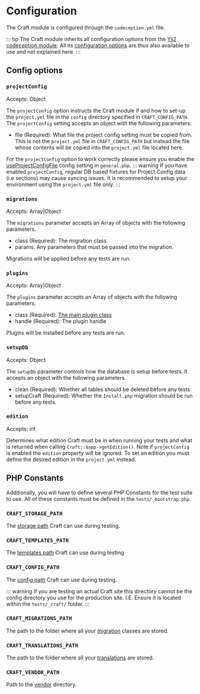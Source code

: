 # Configuration

The Craft module is configured through the `codeception.yml` file. 

::: tip
The Craft module inherits all configuration options from the 
[Yii2 codeception module](https://codeception.com/for/yii). 
All its [configuration options](https://codeception.com/docs/modules/Yii2) 
are thus also available to use and not explained here.
:::

## Config options
### `projectConfig`

Accepts: Object

The `projectConfig` option instructs the Craft module if and how to set-up the `project.yml`
file in the `config` directory specified in `CRAFT_CONFIG_PATH`. 
The `projectConfig` setting accepts an object with the following parameters: 

- file (Required): What file the project config setting must be copied from. This is not the `project.yml` file in 
`CRAFT_CONFIG_PATH` but instead the file whose contents will be copied into the `project.yml` file 
located here. 

For the `projectConfig` option to work correctly please ensure you enable the [useProjectConfigFile](../../config/config-settings.md#useprojectconfigfile) config setting in `general.php`. 
::: warning
If you have enabled `projectConfig`, regular DB based fixtures for Project Config data (i.e sections) may cause syncing issues. It is recommended
 to setup your environment using the `project.yml` file only. 
:::

### `migrations`

Accepts: Array|Object

The `migrations` parameter accepts an Array of objects with the following parameters. 

- class (Required): The migration class
- params: Any parameters that must be passed into the migration. 

Migrations will be applied before any tests are run.

### `plugins`

Accepts: Array|Object

The `plugins` parameter accepts an Array of objects with the following parameters. 

- class (Required): [The main plugin class](../../extend/plugin-guide.html#the-plugin-class)
- handle (Required): The plugin handle

Plugins will be installed before any tests are run.

### `setupDb`

Accepts: Object

The `setupDb` parameter controls how the database is setup before tests. 
It accepts an object with the following parameters.  

- clean (Required): Whether all tables should be deleted before any tests 
- setupCraft (Required): Whether the `Install.php` migration should be run  before any tests. 

### `edition`
Accepts: int

Determines what edition Craft must be in when running your tests and what is returned when calling 
`Craft::$app->getEdition()`. Note if `projectConfig`
is enabled the `edition` property will be ignored.
To set an edition you must define the desired edition in the `project.yml` instead.

## PHP Constants
Additionally, you will have to define several PHP Constants for the test suite to use. All of these
constants must be defined in the `tests/_bootstrap.php`. 

### `CRAFT_STORAGE_PATH`
The [storage path](directory-structure.md#storage) Craft can use during testing.

### `CRAFT_TEMPLATES_PATH`
The [templates path](directory-structure.md#templates) Craft can use during testing.

### `CRAFT_CONFIG_PATH`
The [config path](directory-structure.md#config) Craft can use during testing.

::: warning
If you are testing an actual Craft site this directory cannot be the config directory you use for
the production site. I.E. Ensure it is located within the `tests/_craft/` folder. 
:::

### `CRAFT_MIGRATIONS_PATH`
The path to the folder where all your [migration](extend/migrations.md) classes are stored. 

### `CRAFT_TRANSLATIONS_PATH`
The path to the folder where all your [translations](static-translations.md) are stored.

### `CRAFT_VENDOR_PATH`
Path to the [vendor](directory-structure.html#vendor) directory.

